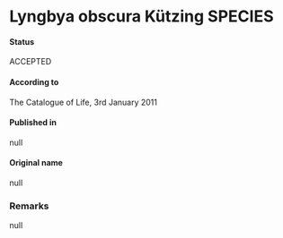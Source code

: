 # Lyngbya obscura Kützing SPECIES

#### Status
ACCEPTED

#### According to
The Catalogue of Life, 3rd January 2011

#### Published in
null

#### Original name
null

### Remarks
null